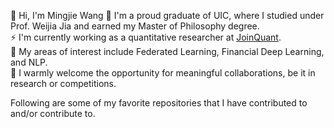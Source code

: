 👋 Hi, I'm Mingjie Wang
💞️ I'm a proud graduate of UIC, where I studied under Prof. Weijia Jia and earned my Master of Philosophy degree.  
⚡ I'm currently working as a quantitative researcher at [JoinQuant](https://www.joinquant.com/view/algorithm/fundraising).  
👀 My areas of interest include Federated Learning, Financial Deep Learning, and NLP.  
👯 I warmly welcome the opportunity for meaningful collaborations, be it in research or competitions.  

<!---
MingjieWang0606/MingjieWang0606 is a ✨ special ✨ repository because its `README.md` (this file) appears on your GitHub profile.
You can click the Preview link to take a look at your changes.
--->
Following are some of my favorite repositories that I have contributed to and/or contribute to.


